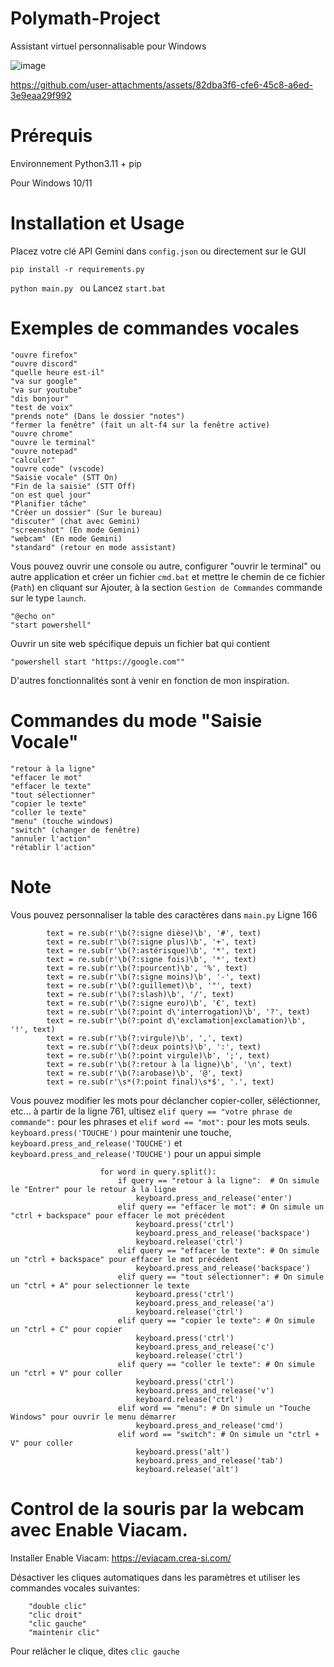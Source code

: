 # Polymath-Project

Assistant virtuel personnalisable pour Windows 

![image](https://github.com/user-attachments/assets/a8cffdf6-2e77-47d9-9a7b-baa0ee554535)


https://github.com/user-attachments/assets/82dba3f6-cfe6-45c8-a6ed-3e9eaa29f992

# Prérequis 

Environnement Python3.11 + pip

Pour Windows 10/11

# Installation et Usage

Placez votre clé API Gemini dans ```config.json``` ou directement sur le GUI

```pip install -r requirements.py```

```python main.py ```
ou
Lancez ```start.bat```

# Exemples de commandes vocales

    "ouvre firefox"
    "ouvre discord"
    "quelle heure est-il"
    "va sur google"
    "va sur youtube"
    "dis bonjour"
    "test de voix"
    "prends note" (Dans le dossier "notes")
    "fermer la fenêtre" (fait un alt-f4 sur la fenêtre active)
    "ouvre chrome"
    "ouvre le terminal"
    "ouvre notepad"
    "calculer"
    "ouvre code" (vscode)
    "Saisie vocale" (STT On)
    "Fin de la saisie" (STT Off)
    "on est quel jour"
    "Planifier tâche"
    "Créer un dossier" (Sur le bureau)
    "discuter" (chat avec Gemini)
    "screenshot" (En mode Gemini)
    "webcam" (En mode Gemini)
    "standard" (retour en mode assistant)

Vous pouvez ouvrir une console ou autre, configurer "ouvrir le terminal" ou autre application et créer un fichier ```cmd.bat``` et mettre le chemin de ce fichier (```Path```) en cliquant sur Ajouter, à la section ```Gestion de Commandes``` commande sur le type ```launch```.

    "@echo on"
    "start powershell"

Ouvrir un site web spécifique depuis un fichier bat qui contient

    "powershell start "https://google.com""

D'autres fonctionnalités sont à venir en fonction de mon inspiration.

# Commandes du mode "Saisie Vocale"

```
"retour à la ligne"
"effacer le mot"
"effacer le texte"
"tout sélectionner"
"copier le texte"
"coller le texte"
"menu" (touche windows)
"switch" (changer de fenêtre)
"annuler l'action"
"rétablir l'action"
```

# Note

Vous pouvez personnaliser la table des caractères dans ```main.py``` Ligne 166

```        # On remplace les mots clés par de la ponctuation.
        text = re.sub(r'\b(?:signe dièse)\b', '#', text)
        text = re.sub(r'\b(?:signe plus)\b', '+', text)
        text = re.sub(r'\b(?:astérisque)\b', '*', text)
        text = re.sub(r'\b(?:signe fois)\b', '*', text)
        text = re.sub(r'\b(?:pourcent)\b', '%', text)
        text = re.sub(r'\b(?:signe moins)\b', '-', text)
        text = re.sub(r'\b(?:guillemet)\b', '"', text)
        text = re.sub(r'\b(?:slash)\b', '/', text)
        text = re.sub(r'\b(?:signe euro)\b', '€', text)
        text = re.sub(r'\b(?:point d\'interrogation)\b', '?', text)
        text = re.sub(r'\b(?:point d\'exclamation|exclamation)\b', '!', text)
        text = re.sub(r'\b(?:virgule)\b', ',', text)
        text = re.sub(r'\b(?:deux points)\b', ':', text)
        text = re.sub(r'\b(?:point virgule)\b', ';', text)
        text = re.sub(r'\b(?:retour à la ligne)\b', '\n', text)
        text = re.sub(r'\b(?:arobase)\b', '@', text)
        text = re.sub(r'\s*(?:point final)\s*$', '.', text)
```
Vous pouvez modifier les mots pour déclancher copier-coller, séléctionner, etc... à partir de la ligne 761, ultisez ```elif query == "votre phrase de commande":``` pour les phrases et ```elif word == "mot":``` pour les mots seuls. 
```keyboard.press('TOUCHE')``` pour maintenir une touche, ```keyboard.press_and_release('TOUCHE')``` et ```keyboard.press_and_release('TOUCHE')``` pour un appui simple

```
                    for word in query.split():
                        if query == "retour à la ligne":  # On simule le "Entrer" pour le retour à la ligne
                            keyboard.press_and_release('enter')
                        elif query == "effacer le mot": # On simule un "ctrl + backspace" pour effacer le mot précédent
                            keyboard.press('ctrl')
                            keyboard.press_and_release('backspace')
                            keyboard.release('ctrl')
                        elif query == "effacer le texte": # On simule un "ctrl + backspace" pour effacer le mot précédent                            
                            keyboard.press_and_release('backspace')
                        elif query == "tout sélectionner": # On simule un "ctrl + A" pour selectionner le texte
                            keyboard.press('ctrl')
                            keyboard.press_and_release('a')
                            keyboard.release('ctrl')                        
                        elif query == "copier le texte": # On simule un "ctrl + C" pour copier
                            keyboard.press('ctrl')
                            keyboard.press_and_release('c')
                            keyboard.release('ctrl') 
                        elif query == "coller le texte": # On simule un "ctrl + V" pour coller
                            keyboard.press('ctrl')
                            keyboard.press_and_release('v')
                            keyboard.release('ctrl') 
                        elif word == "menu": # On simule un "Touche Windows" pour ouvrir le menu démarrer
                            keyboard.press_and_release('cmd')
                        elif word == "switch": # On simule un "ctrl + V" pour coller
                            keyboard.press('alt')
                            keyboard.press_and_release('tab')
                            keyboard.release('alt') 
```
# Control de la souris par la webcam avec Enable Viacam.

Installer Enable Viacam: https://eviacam.crea-si.com/

Désactiver les cliques automatiques dans les paramètres et utiliser les commandes vocales suivantes:

```
    "double clic"
    "clic droit"
    "clic gauche"
    "maintenir clic"
```

Pour relâcher le clique, dites ```clic gauche```
